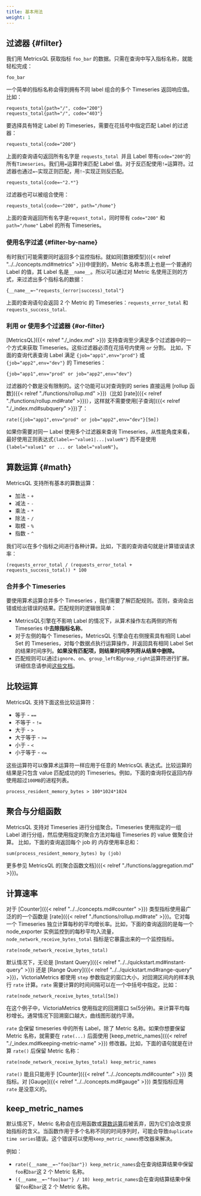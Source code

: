 ```yaml
---
title: 基本用法
weight: 1
---
```


## 过滤器 {#filter}
我们用 MetricsQL 获取指标 `foo_bar` 的数据。只需在查询中写入指标名称，就能轻松完成：

```
foo_bar
```

一个简单的指标名称会得到拥有不同 label 组合的多个 Timeseries 返回响应值。比如：

```plain
requests_total{path="/", code="200"} 
requests_total{path="/", code="403"}
```

要选择具有特定 Label 的 Timeseries，需要在花括号中指定匹配 Label 的过滤器：

```
requests_total{code="200"}
```

上面的查询语句返回所有名字是 `requests_total `并且 Label 带有`code="200"`的所有`Timeseries`。我们用`=`运算符来匹配 Label 值。对于反匹配使用`!=`运算符。过滤器也通过`=~`实现正则匹配，用`!~`实现正则反匹配。

```
requests_total{code=~"2.*"}
```

过滤器也可以被组合使用：

```
requests_total{code=~"200", path="/home"}
```

上面的查询返回所有名字是`request_total`，同时带有 `code="200"` 和 `path="/home"` Label 的所有 Timeseries。

### 使用名字过滤 {#filter-by-name}
有时我们可能需要同时返回多个监控指标。就如同[数据模型]({{< relref "../../concepts.md#metrics" >}})中提到的，Metric 名称本质上也是一个普通的 Label 的值，其 Label 名是`__name__`。所以可以通过对 Metric 名使用正则的方式，来过滤出多个指标名的数据：

```
{__name__=~"requests_(error|success)_total"}
```

上面的查询语句会返回 2 个 Metric 的 Timeseries：`requests_error_total` 和`requests_success_total`.

### 利用 or 使用多个过滤器 {#or-filter}
[MetricsQL]({{< relref "./_index.md" >}}) 支持查询至少满足多个过滤器中的一个方式来获取 Timeseries。这些过滤器必须在花括号内使用 `or` 分割。 比如，下面的查询代表查询 Label 满足 `{job="app1",env="prod"}` 或 `{job="app2",env="dev"}` 的 Timeseries：

```
{job="app1",env="prod" or job="app2",env="dev"}
```

过滤器的个数是没有限制的。这个功能可以对查询到的 series 直接运用 [rollup 函数]({{< relref "./functions/rollup.md" >}})（比如 [rate]({{< relref "./functions/rollup.md#rate" >}})），这样就不需要使用[子查询]({{< relref "./_index.md#subquery" >}})了：

```
rate({job="app1",env="prod" or job="app2",env="dev"}[5m])
```

如果你需要对同一 Label 使用多个过滤器来查询 Timeseries，从性能角度来看，最好使用正则表达式`{label=~"value1|...|valueN"}` 而不是使用`{label="value1" or ... or label="valueN"}`。

## 算数运算 {#math}
MetricsQL 支持所有基本的算数运算：

+ 加法 - `+`
+ 减法 - `-`
+ 乘法 - `*`
+ 除法 - `/`
+ 取模 - `%`
+ 指数 - `^`

我们可以在多个指标之间进行各种计算。比如，下面的查询语句就是计算错误请求率：

```
(requests_error_total / (requests_error_total + requests_success_total)) * 100
```

### 合并多个 Timeseries
要使用算术运算合并多个 Timeseries ，我们需要了解匹配规则。否则，查询会出错或给出错误的结果。匹配规则的逻辑很简单：

+ MetricsQL引擎在不影响 Label 的情况下，从算术操作左右两侧的所有 Timeseries 中**去除指标名称**。
+ 对于左侧的每个 Timeseries，MetricsQL 引擎会在右侧搜索具有相同 Label Set 的 Timeseries，对每个数据点执行运算操作，并返回具有相同 Label Set 的结果时间序列。**如果没有匹配项，则结果时间序列将从结果中删除。**
+ 匹配规则可以通过`ignore`、`on`、`group_left`和`group_right`运算符进行扩展。详细信息请参阅[这些文档](https://prometheus.io/docs/prometheus/latest/querying/operators/#vector-matching)。

## 比较运算
MetricsQL 支持下面这些比较运算符：

+ 等于 - `==`
+ 不等于 - `!=`
+ 大于 - `>`
+ 大于等于 - `>=`
+ 小于 - `<`
+ 小于等于 - `<=`

这些运算符可以像算术运算符一样应用于任意的 MetricsQL 表达式。比较运算的结果是只包含 value 匹配成功的的 Timeseries。例如，下面的查询将仅返回内存使用超过`100MB`的进程列表。

```plsql
process_resident_memory_bytes > 100*1024*1024
```

## 聚合与分组函数
MetricsQL 支持对 Timeseries 进行分组聚合。Timeseries 使用指定的一组 Label 进行分组，然后使用指定的聚合方法对每组 Timeseries 的 value 做聚合计算。 比如，下面的查询返回每个 job 的 内存使用率总和：

```
sum(process_resident_memory_bytes) by (job)
```

更多参见 MetricsQL 的[聚合函数文档]({{< relref "./functions/aggregation.md" >}})。

## 计算速率
对于 [Counter]({{< relref "../../concepts.md#counter" >}}) 类型指标使用最广泛的的一个函数是 [rate]({{< relref "./functions/rollup.md#rate" >}})。它对每一个 Timeseries 独立计算每秒的平均增长率。比如，下面的查询返回的是每一个 node_exporter 实例监控到的每秒平均入流量， `node_network_receive_bytes_total` 指标是它暴露出来的一个监控指标。

```
rate(node_network_receive_bytes_total)
```

默认情况下，无论是 [Instant Query]({{< relref "../../quickstart.md#instant-query" >}}) 还是 [Range Query]({{< relref "../../quickstart.md#range-query" >}})，VictoriaMetrics 都使用 `step` 参数指定的窗口大小，对回溯区间内的样本执行 `rate` 计算。`rate` 需要计算的时间间隔可以在一个中括号中指定。比如：

```
rate(node_network_receive_bytes_total[5m])
```

在这个例子中，VictoriaMetrics 使用指定的回溯窗口 `5m`(5分钟)。来计算平均每秒增长。通常情况下回溯窗口越大，曲线图形就约平滑。

`rate` 会保留 timeseries 中的所有 Label，除了 Metric 名称。如果你想要保留 Metric 名称，就需要在 `rate(...)` 后面使用 [keep_metric_names]({{< relref "./_index.md#keeping-metric-name" >}}) 修改器。比如，下面的语句就是在计算 `rate()` 后保留 Metric 名称：

```plain
rate(node_network_receive_bytes_total) keep_metric_names
```

`rate()` 能且只能用于 [Counter]({{< relref "../../concepts.md#counter" >}}) 类指标。对 [Gauge]({{< relref "../../concepts.md#gauge" >}}) 类型指标应用 `rate` 是没意义的。

## keep_metric_names
默认情况下，Metric 名称会在应用函数或[算数运算](#math)后被丢弃，因为它们会改变原始指标的含义。当函数作用于多个名称不同的时间序列时，可能会导致`duplicate time series`错误。这个错误可以使用`keep_metric_names`修改器来解决。

例如：

+ `rate({__name__=~"foo|bar"}) keep_metric_names`会在查询结算结果中保留`foo`和`bar`这 2 个 Metric 名称。
+ `({__name__=~"foo|bar"} / 10) keep_metric_names`会在查询结算结果中保留`foo`和`bar`这 2 个 Metric 名称。

